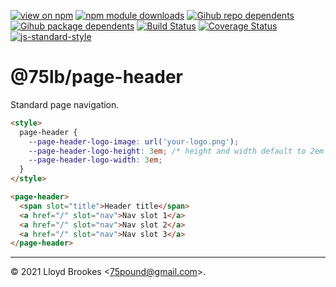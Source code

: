 [![view on npm](https://badgen.net/npm/v/@75lb/page-header)](https://www.npmjs.org/package/@75lb/page-header)
[![npm module downloads](https://badgen.net/npm/dt/@75lb/page-header)](https://www.npmjs.org/package/@75lb/page-header)
[![Gihub repo dependents](https://badgen.net/github/dependents-repo/reusable-web/page-header)](https://github.com/reusable-web/page-header/network/dependents?dependent_type=REPOSITORY)
[![Gihub package dependents](https://badgen.net/github/dependents-pkg/reusable-web/page-header)](https://github.com/reusable-web/page-header/network/dependents?dependent_type=PACKAGE)
[![Build Status](https://travis-ci.org/reusable-web/page-header.svg?branch=master)](https://travis-ci.org/reusable-web/page-header)
[![Coverage Status](https://coveralls.io/repos/github/reusable-web/page-header/badge.svg)](https://coveralls.io/github/reusable-web/page-header)
[![js-standard-style](https://img.shields.io/badge/code%20style-standard-brightgreen.svg)](https://github.com/feross/standard)

# @75lb/page-header

Standard page navigation.

```html
<style>
  page-header {
    --page-header-logo-image: url('your-logo.png');
    --page-header-logo-height: 3em; /* height and width default to 2em */
    --page-header-logo-width: 3em;
  }
</style>

<page-header>
  <span slot="title">Header title</span>
  <a href="/" slot="nav">Nav slot 1</a>
  <a href="/" slot="nav">Nav slot 2</a>
  <a href="/" slot="nav">Nav slot 3</a>
</page-header>
```

* * *

&copy; 2021 Lloyd Brookes \<75pound@gmail.com\>.
